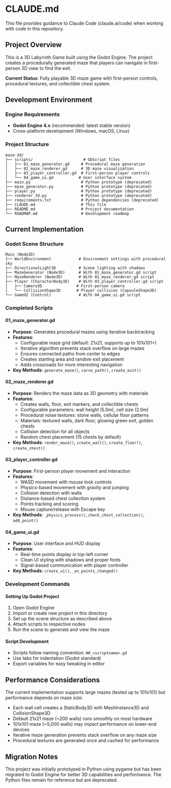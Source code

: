 # CLAUDE.md

This file provides guidance to Claude Code (claude.ai/code) when working with code in this repository.

## Project Overview

This is a 3D Labyrinth Game built using the Godot Engine. The project creates a procedurally generated maze that players can navigate in first-person 3D view to find the exit.

**Current Status**: Fully playable 3D maze game with first-person controls, procedural textures, and collectible chest system.

## Development Environment

### Engine Requirements
- **Godot Engine 4.x** (recommended: latest stable version)
- Cross-platform development (Windows, macOS, Linux)

### Project Structure
```
maze-3d/
├── scripts/                      # GDScript files
│   ├── 01_maze_generator.gd     # Procedural maze generation
│   ├── 02_maze_renderer.gd      # 3D maze visualization
│   ├── 03_player_controller.gd  # First-person player controls
│   └── 04_game_ui.gd           # User interface system
├── main.py                      # Python prototype (deprecated)
├── maze_generator.py            # Python prototype (deprecated)
├── player.py                    # Python prototype (deprecated)
├── renderer_3d.py               # Python prototype (deprecated)
├── requirements.txt             # Python dependencies (deprecated)
├── CLAUDE.md                    # This file
├── README.md                    # Project documentation
└── ROADMAP.md                   # Development roadmap
```

## Current Implementation

### Godot Scene Structure
```
Main (Node3D)
├── WorldEnvironment            # Environment settings with procedural sky
├── DirectionalLight3D          # Scene lighting with shadows
├── MazeGenerator (Node3D)      # With 01_maze_generator.gd script
├── MazeRenderer (Node3D)       # With 02_maze_renderer.gd script
├── Player (CharacterBody3D)    # With 03_player_controller.gd script
│   ├── Camera3D               # First-person camera
│   └── CollisionShape3D       # Player collision (CapsuleShape3D)
└── GameUI (Control)            # With 04_game_ui.gd script
```

### Completed Scripts

#### 01_maze_generator.gd
- **Purpose**: Generates procedural mazes using iterative backtracking
- **Features**:
  - Configurable maze grid (default: 21x21, supports up to 101x101+)
  - Iterative algorithm prevents stack overflow on large mazes
  - Ensures connected paths from center to edges
  - Creates starting area and random exit placement
  - Adds crossroads for more interesting navigation
- **Key Methods**: `generate_maze()`, `carve_path()`, `create_exit()`

#### 02_maze_renderer.gd  
- **Purpose**: Renders the maze data as 3D geometry with materials
- **Features**:
  - Creates walls, floor, exit markers, and collectible chests
  - Configurable parameters: wall height (5.0m), cell size (2.0m)
  - Procedural noise textures: stone walls, cellular floor patterns
  - Materials: textured walls, dark floor, glowing green exit, golden chests
  - Collision detection for all objects
  - Random chest placement (15 chests by default)
- **Key Methods**: `render_maze()`, `create_wall()`, `create_floor()`, `create_chest()`

#### 03_player_controller.gd
- **Purpose**: First-person player movement and interaction
- **Features**:
  - WASD movement with mouse look controls
  - Physics-based movement with gravity and jumping
  - Collision detection with walls
  - Distance-based chest collection system
  - Points tracking and scoring
  - Mouse capture/release with Escape key
- **Key Methods**: `_physics_process()`, `check_chest_collection()`, `add_point()`

#### 04_game_ui.gd
- **Purpose**: User interface and HUD display
- **Features**:
  - Real-time points display in top-left corner
  - Clean UI styling with shadows and proper fonts
  - Signal-based communication with player controller
- **Key Methods**: `create_ui()`, `_on_points_changed()`

### Development Commands

#### Setting Up Godot Project
1. Open Godot Engine
2. Import or create new project in this directory
3. Set up the scene structure as described above
4. Attach scripts to respective nodes
5. Run the scene to generate and view the maze

#### Script Development
- Scripts follow naming convention: `##_<scriptname>.gd`
- Use tabs for indentation (Godot standard)
- Export variables for easy tweaking in editor

## Performance Considerations

The current implementation supports large mazes (tested up to 101x101) but performance depends on maze size:
- Each wall cell creates a StaticBody3D with MeshInstance3D and CollisionShape3D
- Default 21x21 maze (~200 walls) runs smoothly on most hardware
- 101x101 maze (~5,000 walls) may impact performance on lower-end devices
- Iterative maze generation prevents stack overflow on any maze size
- Procedural textures are generated once and cached for performance

## Migration Notes

This project was initially prototyped in Python using pygame but has been migrated to Godot Engine for better 3D capabilities and performance. The Python files remain for reference but are deprecated.